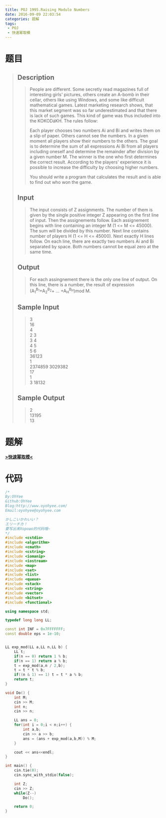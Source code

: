 ```yaml
---
title: POJ 1995.Raising Modulo Numbers
date: 2016-09-09 22:03:54
categories: 题解
tags: 
 - POJ
 - 快速幂取模
---
```

# 题目
> 
> ## Description  
>> People are different. Some secretly read magazines full of interesting girls' pictures, others create an A-bomb in their cellar, others like using Windows, and some like difficult mathematical games. Latest marketing research shows, that this market segment was so far underestimated and that there is lack of such games. This kind of game was thus included into the KOKODáKH. The rules follow:   
>>   
>> Each player chooses two numbers Ai and Bi and writes them on a slip of paper. Others cannot see the numbers. In a given moment all players show their numbers to the others. The goal is to determine the sum of all expressions Ai Bi from all players including oneself and determine the remainder after division by a given number M. The winner is the one who first determines the correct result. According to the players' experience it is possible to increase the difficulty by choosing higher numbers.   
>>   
>> You should write a program that calculates the result and is able to find out who won the game.   
>>   
>> <!--more-->  
> 
> ## Input  
>> The input consists of Z assignments. The number of them is given by the single positive integer Z appearing on the first line of input. Then the assignements follow. Each assignement begins with line containing an integer M (1 <= M <= 45000). The sum will be divided by this number. Next line contains number of players H (1 <= H <= 45000). Next exactly H lines follow. On each line, there are exactly two numbers Ai and Bi separated by space. Both numbers cannot be equal zero at the same time.  
> 
> ## Output  
>> For each assingnement there is the only one line of output. On this line, there is a number, the result of expression   
>> (A<sub>1</sub><sup>B<sub>1</sub></sup>+A<sub>2</sub><sup>B<sub>2</sub></sup>+ ... +A<sub>H</sub><sup>B<sub>H</sub></sup>)mod M.  
>>   
> 
> ## Sample Input  
>> 3  
>> 16  
>> 4  
>> 2 3  
>> 3 4  
>> 4 5  
>> 5 6  
>> 36123  
>> 1  
>> 2374859 3029382  
>> 17  
>> 1  
>> 3 18132  
> 
> ## Sample Output  
>> 2  
>> 13195  
>> 13  


# 题解

[**>快速幂取模<**](/post/Algorithm/Raising_Modulo_Numbers.html)  

# 代码
```cpp Raising Modulo Numbers https://github.com/OhYee/ACM.github.io/blob/master/POJ/1995.%52%61%69%73%69%6E%67%20%4D%6F%64%75%6C%6F%20%4E%75%6D%62%65%72%73.cpp 代码备份
/*
By:OhYee
Github:OhYee
Blog:http://www.oyohyee.com/
Email:oyohyee@oyohyee.com

かしこいかわいい？
エリーチカ！
要写出来Хорошо的代码哦~
*/
#include <cstdio>
#include <algorithm>
#include <cmath>
#include <cstring>
#include <iomanip>
#include <iostream>
#include <map>
#include <set>
#include <list>
#include <queue>
#include <stack>
#include <string>
#include <vector>
#include <bitset>
#include <functional>

using namespace std;

typedef long long LL;

const int INF = 0x7FFFFFFF;
const double eps = 1e-10;


LL exp_mod(LL a,LL n,LL b) {
	LL t;
	if(n == 0) return 1 % b;
	if(n == 1) return a % b;
	t = exp_mod(a,n / 2,b);
	t = t * t % b;
	if((n & 1) == 1) t = t * a % b;
	return t;
}

void Do() {
	int M;
	cin >> M;
	int n;
	cin >> n;

	LL ans = 0;
	for(int i = 0;i < n;i++) {
		int a,b;
		cin >> a >> b;
		ans = (ans + exp_mod(a,b,M)) % M;
	}

	cout << ans<<endl;
}

int main() {
	cin.tie(0);
	cin.sync_with_stdio(false);

	int Z;
	cin >> Z;
	while(Z--)
		Do();

	return 0;
}
```